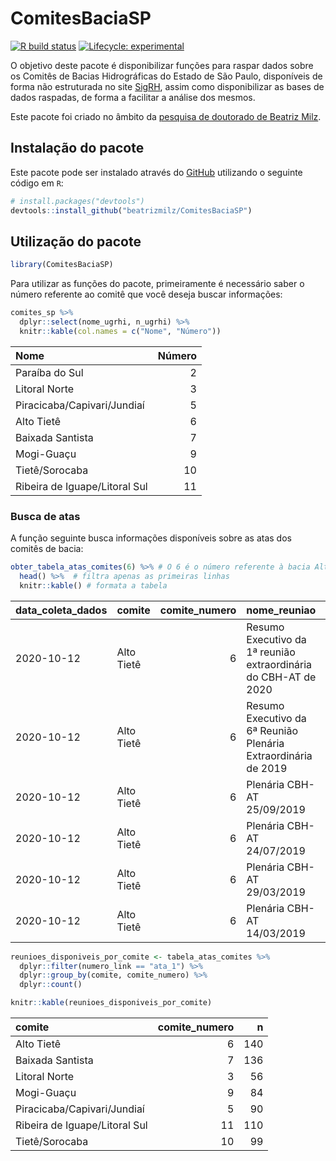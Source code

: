 
<!-- README.md is generated from README.Rmd. Please edit that file -->

# ComitesBaciaSP

<!-- badges: start -->

[![R build
status](https://github.com/beatrizmilz/ComitesBaciaSP/workflows/R-CMD-check/badge.svg)](https://github.com/beatrizmilz/ComitesBaciaSP/actions)
[![Lifecycle:
experimental](https://img.shields.io/badge/lifecycle-experimental-orange.svg)](https://www.tidyverse.org/lifecycle/#experimental)
<!-- badges: end -->

O objetivo deste pacote é disponibilizar funções para raspar dados sobre
os Comitês de Bacias Hidrográficas do Estado de São Paulo, disponíveis
de forma não estruturada no site [SigRH](http://www.sigrh.sp.gov.br/),
assim como disponibilizar as bases de dados raspadas, de forma a
facilitar a análise dos mesmos.

Este pacote foi criado no âmbito da [pesquisa de doutorado de Beatriz
Milz](https://beatrizmilz.github.io/tese/).

## Instalação do pacote

Este pacote pode ser instalado através do [GitHub](https://github.com/)
utilizando o seguinte código em `R`:

``` r
# install.packages("devtools")
devtools::install_github("beatrizmilz/ComitesBaciaSP")
```

## Utilização do pacote

``` r
library(ComitesBaciaSP)
```

Para utilizar as funções do pacote, primeiramente é necessário saber o
número referente ao comitê que você deseja buscar informações:

``` r
comites_sp %>%
  dplyr::select(nome_ugrhi, n_ugrhi) %>%
  knitr::kable(col.names = c("Nome", "Número"))
```

| Nome                          | Número |
| :---------------------------- | -----: |
| Paraíba do Sul                |      2 |
| Litoral Norte                 |      3 |
| Piracicaba/Capivari/Jundiaí   |      5 |
| Alto Tietê                    |      6 |
| Baixada Santista              |      7 |
| Mogi-Guaçu                    |      9 |
| Tietê/Sorocaba                |     10 |
| Ribeira de Iguape/Litoral Sul |     11 |

### Busca de atas

A função seguinte busca informações disponíveis sobre as atas dos
comitês de bacia:

``` r
obter_tabela_atas_comites(6) %>% # O 6 é o número referente à bacia Alto Tietê
  head() %>%  # filtra apenas as primeiras linhas
  knitr::kable() # formata a tabela
```

| data\_coleta\_dados | comite     | comite\_numero | nome\_reuniao                                                   | data\_reuniao | data\_postagem | numero\_link | url\_link                                                                                                                                      | formato\_link |
| :------------------ | :--------- | -------------: | :-------------------------------------------------------------- | :------------ | :------------- | :----------- | :--------------------------------------------------------------------------------------------------------------------------------------------- | :------------ |
| 2020-10-12          | Alto Tietê |              6 | Resumo Executivo da 1ª reunião extraordinária do CBH-AT de 2020 | 2020-02-20    | 2020-07-29     | ata\_1       | <http://www.sigrh.sp.gov.br/public/uploads/records//CBH-AT/18944/1-reuniao-20-02-2020.pdf>                                                     | .pdf          |
| 2020-10-12          | Alto Tietê |              6 | Resumo Executivo da 6ª Reunião Plenária Extraordinária de 2019  | 2019-12-17    | 2020-02-21     | ata\_1       | <http://www.sigrh.sp.gov.br/public/uploads/records//CBH-AT/18770/6-reuniao-17-12-2019.pdf>                                                     | .pdf          |
| 2020-10-12          | Alto Tietê |              6 | Plenária CBH-AT 25/09/2019                                      | 2019-09-25    | 2019-10-01     | ata\_1       | <http://www.sigrh.sp.gov.br/public/uploads/records//CBH-AT/17560/resumo-executivo-da-3-reuniao-plenaria-de-2019-24-07-2019.pdf>                | .pdf          |
| 2020-10-12          | Alto Tietê |              6 | Plenária CBH-AT 24/07/2019                                      | 2019-07-24    | 2019-08-13     | ata\_1       | <http://www.sigrh.sp.gov.br/public/uploads/records//CBH-AT/17449/resumo-executivo-da-3-reuniao-plenaria-extraordinaria-de-2019-24-07-2019.pdf> | .pdf          |
| 2020-10-12          | Alto Tietê |              6 | Plenária CBH-AT 29/03/2019                                      | 2019-03-29    | 2019-08-13     | ata\_1       | <http://www.sigrh.sp.gov.br/public/uploads/records//CBH-AT/17448/resumo-executivo-da-2-reuniao-plenaria-ordinaria-de-2019-29-03-2019.pdf>      | .pdf          |
| 2020-10-12          | Alto Tietê |              6 | Plenária CBH-AT 14/03/2019                                      | 2019-03-14    | 2019-08-13     | ata\_1       | <http://www.sigrh.sp.gov.br/public/uploads/records//CBH-AT/17447/resumo-executivo-da-1-reuniao-plenaria-extraordinaria-de-2019-14-03-2019.pdf> | .pdf          |

``` r
reunioes_disponiveis_por_comite <- tabela_atas_comites %>%
  dplyr::filter(numero_link == "ata_1") %>%
  dplyr::group_by(comite, comite_numero) %>%
  dplyr::count()

knitr::kable(reunioes_disponiveis_por_comite)
```

| comite                        | comite\_numero |   n |
| :---------------------------- | -------------: | --: |
| Alto Tietê                    |              6 | 140 |
| Baixada Santista              |              7 | 136 |
| Litoral Norte                 |              3 |  56 |
| Mogi-Guaçu                    |              9 |  84 |
| Piracicaba/Capivari/Jundiaí   |              5 |  90 |
| Ribeira de Iguape/Litoral Sul |             11 | 110 |
| Tietê/Sorocaba                |             10 |  99 |

